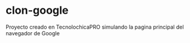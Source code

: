 # clon-google
Proyecto creado en TecnolochicaPRO simulando la pagina principal del navegador de Google
